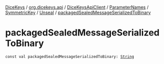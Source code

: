 [DiceKeys](../../../../../index.md) / [org.dicekeys.api](../../../../index.md) / [DiceKeysApiClient](../../../index.md) / [ParameterNames](../../index.md) / [SymmetricKey](../index.md) / [Unseal](index.md) / [packagedSealedMessageSerializedToBinary](./packaged-sealed-message-serialized-to-binary.md)

# packagedSealedMessageSerializedToBinary

`const val packagedSealedMessageSerializedToBinary: `[`String`](https://kotlinlang.org/api/latest/jvm/stdlib/kotlin/-string/index.html)